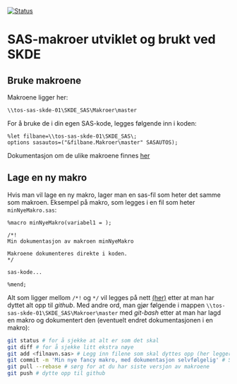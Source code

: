 [![Status](https://travis-ci.org/SKDE-Analyse/sas_makroer.svg?branch=master)](https://travis-ci.org/SKDE-Analyse/sas_makroer/builds)

# SAS-makroer utviklet og brukt ved SKDE

## Bruke makroene

Makroene ligger her:
```
\\tos-sas-skde-01\SKDE_SAS\Makroer\master
```
For å bruke de i din egen SAS-kode, legges følgende inn i koden:
```
%let filbane=\\tos-sas-skde-01\SKDE_SAS\;
options sasautos=("&filbane.Makroer\master" SASAUTOS);
```

Dokumentasjon om de ulike makroene finnes [her](http://skde-analyse.github.io/sas_makroer/)

## Lage en ny makro

Hvis man vil lage en ny makro, lager man en sas-fil som heter det samme som makroen. Eksempel på makro, som legges i en fil som heter `minNyeMakro.sas`:
```
%macro minNyeMakro(variabel1 = );

/*!
Min dokumentasjon av makroen minNyeMakro

Makroene dokumenteres direkte i koden.
*/

sas-kode...

%mend;
```

Alt som ligger mellom `/*!` og `*/` vil legges på nett [(her)](http://skde-analyse.github.io/sas_makroer/) etter at man har dyttet alt opp til *github*. Med andre ord, man gjør følgende i mappen `\\tos-sas-skde-01\SKDE_SAS\Makroer\master` med *git-bash* etter at man har lagd en makro og dokumentert den (eventuelt endret dokumentasjonen i en makro):
```bash
git status # for å sjekke at alt er som det skal
git diff # for å sjekke litt ekstra nøye
git add <filnavn.sas> # Legg inn filene som skal dyttes opp (her legger vi til filen `filnavn.sas`)
git commit -m 'Min nye fancy makro, med dokumentasjon selvfølgelig' # Skriv en pen commit-beskjed
git pull --rebase # sørg for at du har siste versjon av makroene
git push # dytte opp til github
```
